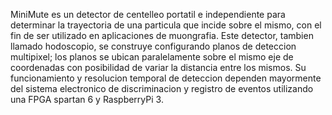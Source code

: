 MiniMute es un detector de centelleo portatil e independiente para determinar la trayectoria de una particula que incide sobre el mismo,
con el fin de ser utilizado en aplicaciones de muongrafia. Este detector, tambien llamado hodoscopio, se construye configurando planos 
de deteccion multipixel; los planos se ubican paralelamente sobre el mismo eje de coordenadas con posibilidad de variar la distancia 
entre los mismos. Su funcionamiento y resolucion temporal de deteccion dependen mayormente del sistema electronico de discriminacion 
y registro de eventos utilizando una FPGA spartan 6 y RaspberryPi 3. 
